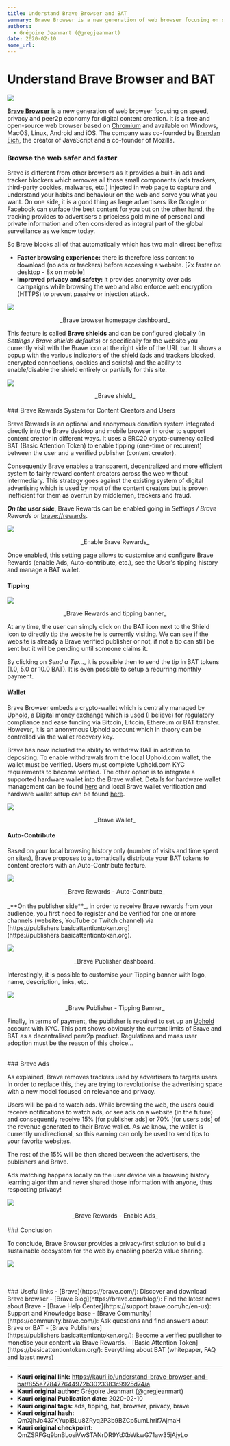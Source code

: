 ```yaml
---
title: Understand Brave Browser and BAT
summary: Brave Browser is a new generation of web browser focusing on speed, privacy and peer2p economy for digital content creation. It is a free and open-source web br
authors:
  - Grégoire Jeanmart (@gregjeanmart)
date: 2020-02-10
some_url: 
---
```


# Understand Brave Browser and BAT

![](https://ipfs.infura.io/ipfs/QmcSyZj8nhpkamxQ3Qp9whvq6EBvwsNURyXQjr3XXqYTsj)


[**Brave Browser**](https://www.brave.com/) is a new generation of web browser focusing on speed, privacy and peer2p economy for digital content creation. It is a free and open-source web browser based on [Chromium](https://www.chromium.org/Home) and available on Windows, MacOS, Linux, Android and iOS. The company was co-founded by [Brendan Eich](https://en.wikipedia.org/wiki/Brendan_Eich), the creator of JavaScript and a co-founder of Mozilla.


### Browse the web safer and faster

Brave is different from other browsers as it provides a built-in ads and tracker blockers which removes all those small components (ads trackers, third-party cookies, malwares, etc.) injected in web page to capture and understand your habits and behaviour on the web and serve you what you want. On one side, it is a good thing as large advertisers like Google or Facebook can surface the best content for you but on the other hand, the tracking provides to advertisers a priceless gold mine of personal and private information and often considered as integral part of the global surveillance as we know today.

So Brave blocks all of that automatically which has two main direct benefits:
-  **Faster browsing experience:** there is therefore less content to download (no ads or trackers) before accessing a website. [2x faster on desktop - 8x on mobile]
- **Improved privacy and safety:** it provides anonymity over ads campaigns while browsing the web and also enforce web encryption (HTTPS) to prevent passive or injection attack.

![](https://ipfs.infura.io/ipfs/Qmc7Mko18ABVQoBkNjwtpS4BFex3Lkq81KjfKFtZEs8kNM)
<center>_Brave browser homepage dashboard_</center>

This feature is called **Brave shields** and can be configured globally (in _Settings / Brave shields defaults_) or specifically for the website you currently visit with the Brave icon at the right side of the URL bar. It shows a popup with the various indicators of the shield (ads and trackers blocked, encrypted connections, cookies and scripts) and the ability to enable/disable the shield entirely or partially for this site.

![](https://ipfs.infura.io/ipfs/QmVzurbN3GsEYNoN2wqk3rWhSSbEAtLMG2btK2zvoRTVbn)
<center>_Brave shield_</center>



<br />
###  Brave Rewards System for Content Creators and Users

Brave Rewards is an optional and anonymous donation system integrated directly into the Brave desktop and mobile browser in order to support content creator in different ways. It uses a ERC20 crypto-currency called BAT (Basic Attention Token) to enable tipping (one-time or recurrent) between the user and a verified publisher (content creator).

Consequently Brave enables a transparent, decentralized and more efficient system to fairly reward content creators across the web without intermediary. This strategy goes against the existing system of digital advertising which is used by most of the content creators but is proven inefficient for them as overrun by middlemen, trackers and fraud.  

_**On the user side**_, Brave Rewards can be enabled going in _Settings / Brave Rewards_  or [brave://rewards](brave://rewards).

![](https://ipfs.infura.io/ipfs/QmdxuehmUmBVZ87JUfAAu7Jp8CW9eVGm8LzeGnsU2cc5ZC)
<center>_Enable Brave Rewards_</center>

Once enabled, this setting page allows to customise and configure Brave Rewards (enable Ads, Auto-contribute, etc.), see the User's tipping history and manage a BAT wallet.

#### Tipping

![](https://ipfs.infura.io/ipfs/QmRPnVHpgHtRFT7cqnDtQYf7aULhEWAsJ1t9txDKPsp17H)
<center>_Brave Rewards and tipping banner_</center>

At any time, the user can simply click on the BAT icon next to the Shield icon to directly tip the website he is currently visiting. We can see if the website is already a Brave verified publisher or not, if not a tip can still be sent but it will be pending until someone claims it.

By clicking on _Send a Tip..._, it is possible then to send the tip in BAT tokens (1.0, 5.0 or 10.0 BAT). It is even possible to setup a recurring monthly payment.


#### Wallet

Brave Browser embeds a crypto-wallet which is centrally managed by [Uphold](https://uphold.com/), a Digital money exchange which is used (I believe) for regulatory compliance and ease funding via Bitcoin, Litcoin, Ethereum or BAT transfer. However, it is an anonymous Uphold account which in theory can be controlled via the wallet recovery key.

Brave has now included the ability to withdraw BAT in addition to depositing.  To enable withdrawals from the local Uphold.com wallet, the wallet must be verified.  Users must complete Uphold.com KYC requirements to become verified.  The other option is to integrate a supported hardware wallet into the Brave wallet.  Details for hardware wallet management can be found [here](https://support.brave.com/hc/en-us/articles/360035488071-How-do-I-manage-my-Crypto-Wallets-) and local Brave wallet verification and hardware wallet setup can be found [here](https://support.brave.com/hc/en-us/articles/360034535452-How-can-I-add-my-other-Crypto-Wallets-to-Brave-).

![](https://ipfs.infura.io/ipfs/QmNcrimewFSRGVF8sNiaHy8b1A6xn3jiW2xNrToFSjWtbf)
<center>_Brave Wallet_</center>


#### Auto-Contribute

Based on your local browsing history only (number of visits and time spent on sites), Brave proposes to automatically distribute your BAT tokens to content creators with an Auto-Contribute feature. 

![](https://ipfs.infura.io/ipfs/QmWEFULJpgRKMKjhpoDLgxBfdbUpuG5Ac52Nt7NLJGKTMa)
<center>_Brave Rewards - Auto-Contribute_</center>


<br />
_**On the publisher side**_, in order to receive Brave rewards from your audience, you first need to register and be verified for one or more channels (websites, YouTube or Twitch channel) via [https://publishers.basicattentiontoken.org](https://publishers.basicattentiontoken.org).

![](https://ipfs.infura.io/ipfs/QmZort4TLH9YcQd9WECGRcdFdYZSFVcXUbsMMpvwAmGJQB)
<center>_Brave Publisher dashboard_</center>

Interestingly, it is possible to customise your Tipping banner with logo, name, description, links, etc. 

![](https://ipfs.infura.io/ipfs/QmXPb1aU5HTjko36ArmnRgYcxcF5kVm66MGjp7BZ4LU5X7)
<center>_Brave Publisher - Tipping Banner_</center>

Finally, in terms of payment, the publisher is required to set up an [Uphold](https://uphold.com/) account with KYC. This part shows obviously the current limits of Brave and BAT as a decentralised peer2p product. Regulations and mass user adoption must be the reason of this choice... 


<br />
### Brave Ads

As explained, Brave removes trackers used by advertisers to targets users. In order to replace this, they are trying to revolutionise the advertising space with a new model focused on relevance and privacy.

Users will be paid to watch ads. While browsing the web, the users could receive notifications to watch ads, or see ads on a website (in the future) and consequently receive 15% [for publisher ads] or 70% [for users ads] of the revenue generated to their Brave wallet. As we know, the wallet is currently unidirectional, so this earning can only be used to send tips to your favorite websites.

The rest of the 15% will be then shared between the advertisers, the publishers and Brave.

Ads matching happens locally on the user device via a browsing history learning algorithm and never shared those information with anyone, thus respecting privacy!

![](https://ipfs.infura.io/ipfs/QmPZjq1rcSRE6NfBnPieor3f9aNidEFoNH4UWug97NfH9r)
<center>_Brave Rewards - Enable Ads_</center>


<br />
### Conclusion

To conclude, Brave Browser provides a privacy-first solution to build a sustainable ecosystem for the web by enabling peer2p value sharing.

![](https://ipfs.infura.io/ipfs/QmbwTUeAfWjpPM9vyTHLnXPAEx9kZnyJMsA188ezmgnCEu)


<br />
<br />
### Useful links
- [Brave](https://brave.com/): Discover and download Brave browser
- [Brave Blog](https://brave.com/blog/): Find the latest news about Brave
- [Brave Help Center](https://support.brave.com/hc/en-us): Support and Knowledge base 
- [Brave Community](https://community.brave.com/): Ask questions and find answers about Brave or BAT
- [Brave Publishers](https://publishers.basicattentiontoken.org/): Become a verified publisher to monetise your content via Brave Rewards.
- [Basic Attention Token](https://basicattentiontoken.org/): Everything about BAT (whitepaper, FAQ and latest news)




---

- **Kauri original link:** https://kauri.io/understand-brave-browser-and-bat/855e778477644972b3023383c9925d74/a
- **Kauri original author:** Grégoire Jeanmart (@gregjeanmart)
- **Kauri original Publication date:** 2020-02-10
- **Kauri original tags:** ads, tipping, bat, browser, privacy, brave
- **Kauri original hash:** QmXjhJo437KYupiBLu8ZRyq2P3b9BZCp5umLhrif7AjmaH
- **Kauri original checkpoint:** QmZSRFGq9bnBLosiVwSTANrDR9YdXbWkwG71aw35jAjyLo



